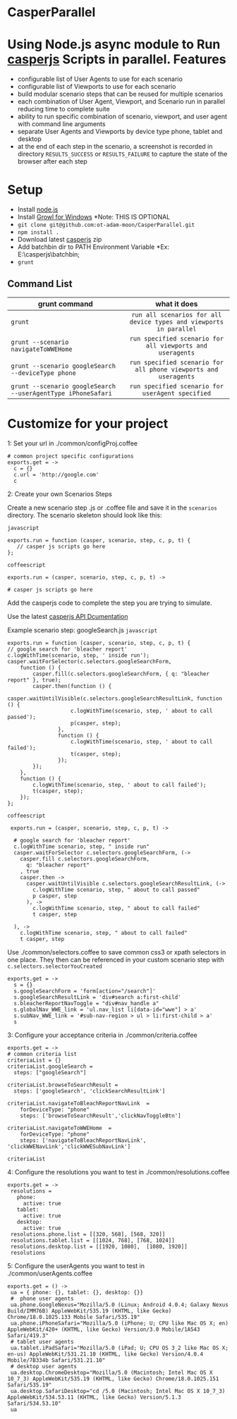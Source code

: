 CasperParallel
=========

Using Node.js async module to Run [casperjs](http://casperjs.org/) Scripts in parallel.
Features
=======
  * configurable list of User Agents to use for each scenario
  * configurable list of Viewports to use for each scenario
  * build modular scenario steps that can be reused for multiple scenarios
  * each combination of User Agent, Viewport, and Scenario run in parallel reducing time to complete suite
  * ability to run specific combination of scenario, viewport, and user agent with command line arguments
  * separate User Agents and Viewports by device type phone, tablet and desktop
  * at the end of each step in the scenario, a screenshot is recorded in directory `RESULTS_SUCCESS` or `RESULTS_FAILURE` to capture the state of the browser after each step

Setup
=====

* Install [node.js](http://nodejs.org/)
* Install [Growl for Windows](http://www.growlforwindows.com/gfw/) *Note: THIS IS OPTIONAL
* `git clone git@github.com:ot-adam-moon/CasperParallel.git`
* `npm install .`
* Download latest [casperjs](http://casperjs.org/) zip
* Add batchbin dir to PATH Environment Variable *Ex: E:\casperjs\batchbin;
* `grunt`

Command List
------------
| grunt command | what it does  |
| ------------- |:-------------:|
| `grunt`|`run all scenarios for all device types and viewports in parallel`|
| `grunt --scenario navigateToWWEHome`|`run specified scenario for all viewports and useragents`|
| `grunt --scenario googleSearch --deviceType phone`|`run specified scenario for all phone viewports and useragents`|
| `grunt --scenario googleSearch --userAgentType iPhoneSafari`|`run specified scenario for userAgent specified`|


Customize for your project
==========================
1: Set your url
 in ./common/configProj.coffee
 
    # common project specific configurations
    exports.get = ->
      c = {}
      c.url = 'http://google.com'
      c
      
2: Create your own Scenarios Steps

 Create a new scenario step .js or .coffee file and save it in the `scenarios` directory.
 The scenario skeleton should look like this:
 
  `javascript`
  
    exports.run = function (casper, scenario, step, c, p, t) {
       // casper js scripts go here
    };
    
  `coffeescript`
  
    exports.run = (casper, scenario, step, c, p, t) ->

    # casper js scripts go here
 
 Add the casperjs code to complete the step you are trying to simulate.
 
 Use the latest [casperjs API Dcumentation](http://docs.casperjs.org/en/latest/index.html)
 
 
 Example scenario step: googleSearch.js
 `javascript`
  
    exports.run = function (casper, scenario, step, c, p, t) {
    // google search for 'bleacher report'
    c.logWithTime(scenario, step, ' inside run');
    casper.waitForSelector(c.selectors.googleSearchForm,
        function () {
            casper.fill(c.selectors.googleSearchForm, { q: "bleacher report" }, true);
            casper.then(function () {
                casper.waitUntilVisible(c.selectors.googleSearchResultLink, function () {
                        c.logWithTime(scenario, step, ' about to call passed');
                        p(casper, step);
                    },
                    function () {
                        c.logWithTime(scenario, step, ' about to call failed');
                        t(casper, step);
                    });
            });
        },
        function () {
            c.logWithTime(scenario, step, ' about to call failed');
            t(casper, step);
        });
    };
    
  `coffeescript`
 
     exports.run = (casper, scenario, step, c, p, t) ->
  
      # google search for 'bleacher report'
      c.logWithTime scenario, step, " inside run"
      casper.waitForSelector c.selectors.googleSearchForm, (->
        casper.fill c.selectors.googleSearchForm,
          q: "bleacher report"
        , true
        casper.then ->
          casper.waitUntilVisible c.selectors.googleSearchResultLink, (->
            c.logWithTime scenario, step, " about to call passed"
            p casper, step
          ), ->
            c.logWithTime scenario, step, " about to call failed"
            t casper, step
    
      ), ->
        c.logWithTime scenario, step, " about to call failed"
        t casper, step
        
 Use ./common/selectors.coffee to save common css3 or xpath selectors in one place.
 They then can be referenced in your custom scenario step with `c.selectors.selectorYouCreated`
 
    exports.get = ->
      s = {}
      s.googleSearchForm = 'form[action="/search"]'
      s.googleSearchResultLink = 'div#search a:first-child'
      s.bleacherReportNavToggle = "div#nav_handle a"
      s.globalNav_WWE_link = 'ul.nav_list li[data-id="wwe"] > a'
      s.subNav_WWE_link = '#sub-nav-region > ul > li:first-child > a'
      s
      
3: Configure your acceptance criteria in ./common/criteria.coffee
   
    exports.get = ->
    # common criteria list
    criteriaList = {}
    criteriaList.googleSearch =
      steps: ["googleSearch"]
    
    criteriaList.browseToSearchResult =
      steps: ['googleSearch', 'clickSearchResultLink']
    
    criteriaList.navigateToBleachReportNavLink  =
        forDeviceType: "phone"
        steps: ['browseToSearchResult','clickNavToggleBtn']
    
    criteriaList.navigateToWWEHome  =
        forDeviceType: "phone"
        steps: ['navigateToBleachReportNavLink', 'clickWWENavLink','clickWWESubNavLink']
    
    criteriaList
    
4: Configure the resolutions you want to test in ./common/resolutions.coffee

    exports.get = ->
     resolutions =
       phone:
         active: true
       tablet:
         active: true
       desktop:
         active: true
     resolutions.phone.list = [[320, 568], [568, 320]]
     resolutions.tablet.list = [[1024, 768], [768, 1024]]
     resolutions.desktop.list = [[1920, 1080],  [1080, 1920]]
     resolutions
     
5: Configure the userAgents you want to test in ./common/userAgents.coffee

    exports.get = () ->
     ua = { phone: {}, tablet: {}, desktop: {}}
     #  phone user agents
     ua.phone.GoogleNexus="Mozilla/5.0 (Linux; Android 4.0.4; Galaxy Nexus Build/IMM76B) AppleWebKit/535.19 (KHTML, like Gecko) Chrome/18.0.1025.133 Mobile Safari/535.19"
     ua.phone.iPhoneSafari="Mozilla/5.0 (iPhone; U; CPU like Mac OS X; en) AppleWebKit/420+ (KHTML, like Gecko) Version/3.0 Mobile/1A543 Safari/419.3"
     # tablet user agents
     ua.tablet.iPadSafari="Mozilla/5.0 (iPad; U; CPU OS 3_2 like Mac OS X; en-us) AppleWebKit/531.21.10 (KHTML, like Gecko) Version/4.0.4 Mobile/7B334b Safari/531.21.10"
     # desktop user agents
     ua.desktop.ChromeDesktop="Mozilla/5.0 (Macintosh; Intel Mac OS X 10_7_3) AppleWebKit/535.19 (KHTML, like Gecko) Chrome/18.0.1025.151 Safari/535.19"
     ua.desktop.SafariDesktop="cd /5.0 (Macintosh; Intel Mac OS X 10_7_3) AppleWebKit/534.53.11 (KHTML, like Gecko) Version/5.1.3 Safari/534.53.10"
     ua

